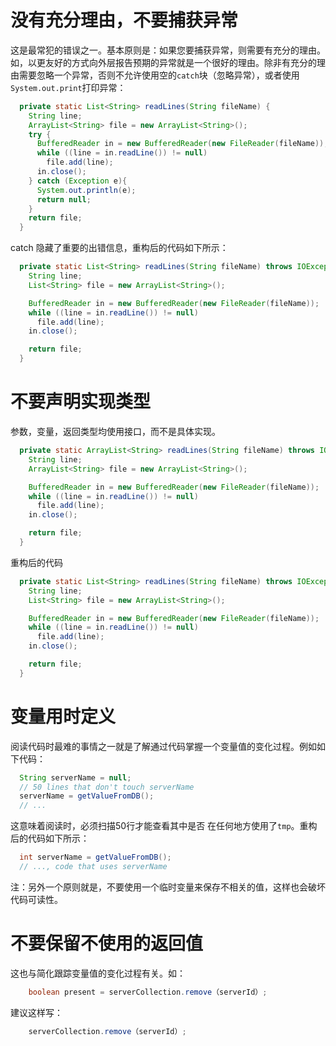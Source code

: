 # 没有充分理由，不要捕获异常

这是最常犯的错误之一。基本原则是：如果您要捕获异常，则需要有充分的理由。如，以更友好的方式向外层报告预期的异常就是一个很好的理由。除非有充分的理由需要忽略一个异常，否则不允许使用空的`catch`块（忽略异常），或者使用 ```System.out.print```打印异常：

```java
  private static List<String> readLines(String fileName) {
    String line;
    ArrayList<String> file = new ArrayList<String>();
    try {    
      BufferedReader in = new BufferedReader(new FileReader(fileName));
      while ((line = in.readLine()) != null)
        file.add(line);
      in.close();
    } catch (Exception e){
      System.out.println(e);
      return null;
    }
    return file;
  }
```

catch 隐藏了重要的出错信息，重构后的代码如下所示：
```java
  private static List<String> readLines(String fileName) throws IOException {
    String line;
    List<String> file = new ArrayList<String>();

    BufferedReader in = new BufferedReader(new FileReader(fileName));
    while ((line = in.readLine()) != null)
      file.add(line);
    in.close();

    return file;
  }
```



# 不要声明实现类型

参数，变量，返回类型均使用接口，而不是具体实现。

```java
  private static ArrayList<String> readLines(String fileName) throws IOException {
    String line;
    ArrayList<String> file = new ArrayList<String>();

    BufferedReader in = new BufferedReader(new FileReader(fileName));
    while ((line = in.readLine()) != null)
      file.add(line);
    in.close();

    return file;
  }
```



重构后的代码

```java
  private static List<String> readLines(String fileName) throws IOException {
    String line;
    List<String> file = new ArrayList<String>();

    BufferedReader in = new BufferedReader(new FileReader(fileName));
    while ((line = in.readLine()) != null)
      file.add(line);
    in.close();

    return file;
  }
```



# 变量用时定义

阅读代码时最难的事情之一就是了解通过代码掌握一个变量值的变化过程。例如如下代码：

```java
  String serverName = null;
  // 50 lines that don't touch serverName
  serverName = getValueFromDB();
  // ...
```

这意味着阅读时，必须扫描50行才能查看其中是否 在任何地方使用了`tmp`。重构后的代码如下所示：

```java
  int serverName = getValueFromDB();
  // ..., code that uses serverName
```

注：另外一个原则就是，不要使用一个临时变量来保存不相关的值，这样也会破坏代码可读性。



# 不要保留不使用的返回值

这也与简化跟踪变量值的变化过程有关。如：

```java
	boolean present = serverCollection.remove（serverId）;
```

建议这样写：

```java
	serverCollection.remove（serverId）;
```


